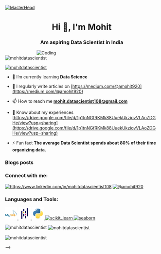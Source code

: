 [![MasterHead](https://encrypted-tbn0.gstatic.com/images?q=tbn:ANd9GcQTmCQVT1nGwZqEokO9SdqW5erUF-4tzzWDi4LT2f13mhbjkSM_YSvvNMKAHuICjra2CMg&usqp=CAU)](https://rishavchanda.io)
<h1 align="center">Hi 👋, I'm Mohit</h1>
<h3 align="center">Am aspiring Data Scientist in India</h3>
<img align="right" alt="Coding" width="400" src="https://uploads-ssl.webflow.com/5c19100c2b50073e6ee69da1/60d35967a853a1b14851703b_All%20the%20data%20(1).gif">

<p align="left"> <img src="https://komarev.com/ghpvc/?username=mohitdatascientist&label=Profile%20views&color=0e75b6&style=flat" alt="mohitdatascientist" /> </p>

<p align="left"> <a href="https://github.com/ryo-ma/github-profile-trophy"><img src="https://github-profile-trophy.vercel.app/?username=mohitdatascientist" alt="mohitdatascientist" /></a> </p>

- 🌱 I’m currently learning **Data Science**

- 📝 I regularly write articles on [https://medium.com/@amohit920](https://medium.com/@amohit920)

- 📫 How to reach me **mohit.datascientist108@gmail.com**

- 📄 Know about my experiences [https://drive.google.com/file/d/1p1tnNGfRKMk88UuekUkziovVLAoZDGHe/view?usp=sharing](https://drive.google.com/file/d/1p1tnNGfRKMk88UuekUkziovVLAoZDGHe/view?usp=sharing)

- ⚡ Fun fact **The average Data Scientist spends about 80% of their time organizing data.**

### Blogs posts
<!-- BLOG-POST-LIST:START -->
<!-- BLOG-POST-LIST:END -->

<h3 align="left">Connect with me:</h3>
<p align="left">
<a href="https://linkedin.com/in/https://www.linkedin.com/in/mohitdatascientist108" target="blank"><img align="center" src="https://raw.githubusercontent.com/rahuldkjain/github-profile-readme-generator/master/src/images/icons/Social/linked-in-alt.svg" alt="https://www.linkedin.com/in/mohitdatascientist108" height="30" width="40" /></a>
<a href="https://medium.com/@amohit920" target="blank"><img align="center" src="https://raw.githubusercontent.com/rahuldkjain/github-profile-readme-generator/master/src/images/icons/Social/medium.svg" alt="@amohit920" height="30" width="40" /></a>
</p>

<h3 align="left">Languages and Tools:</h3>
<p align="left"> <a href="https://www.mysql.com/" target="_blank" rel="noreferrer"> <img src="https://raw.githubusercontent.com/devicons/devicon/master/icons/mysql/mysql-original-wordmark.svg" alt="mysql" width="40" height="40"/> </a> <a href="https://pandas.pydata.org/" target="_blank" rel="noreferrer"> <img src="https://raw.githubusercontent.com/devicons/devicon/2ae2a900d2f041da66e950e4d48052658d850630/icons/pandas/pandas-original.svg" alt="pandas" width="40" height="40"/> </a> <a href="https://www.python.org" target="_blank" rel="noreferrer"> <img src="https://raw.githubusercontent.com/devicons/devicon/master/icons/python/python-original.svg" alt="python" width="40" height="40"/> </a> <a href="https://scikit-learn.org/" target="_blank" rel="noreferrer"> <img src="https://upload.wikimedia.org/wikipedia/commons/0/05/Scikit_learn_logo_small.svg" alt="scikit_learn" width="40" height="40"/> </a> <a href="https://seaborn.pydata.org/" target="_blank" rel="noreferrer"> <img src="https://seaborn.pydata.org/_images/logo-mark-lightbg.svg" alt="seaborn" width="40" height="40"/> </a> </p>

<p><img align="left" src="https://github-readme-stats.vercel.app/api/top-langs?username=mohitdatascientist&show_icons=true&locale=en&layout=compact" alt="mohitdatascientist" /></p>

<p>&nbsp;<img align="center" src="https://github-readme-stats.vercel.app/api?username=mohitdatascientist&show_icons=true&locale=en" alt="mohitdatascientist" /></p>

<p><img align="center" src="https://github-readme-streak-stats.herokuapp.com/?user=mohitdatascientist&" alt="mohitdatascientist" /></p>

-->
